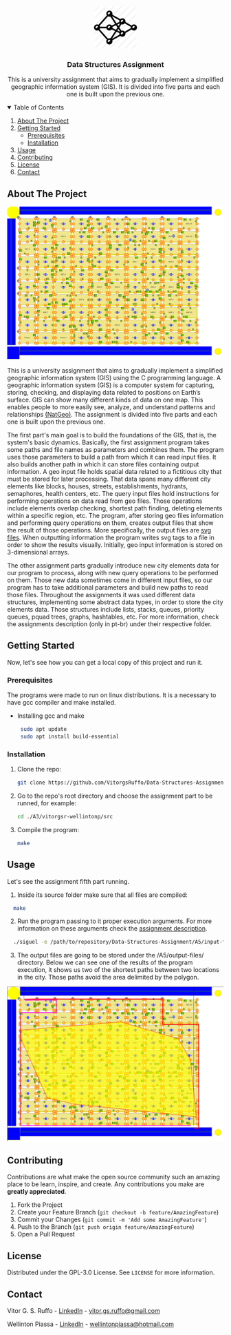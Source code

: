 
<!-- PROJECT LOGO -->
<br />
<p align="center">
  <a href="https://github.com/VitorgsRuffo/Data-Structures-Assignment">
    <img src="images/ds-logo.png" alt="Logo" width="100" height="100">
  </a>

  <h3 align="center">Data Structures Assignment</h3>

  <p align="center">
    This is a university assignment that aims to gradually implement a simplified geographic information system (GIS). It is divided into five parts and each one is built upon the previous one.
    <br />
  </p>
</p>


<!-- TABLE OF CONTENTS -->
<details open="open">
  <summary>Table of Contents</summary>
  <ol>
    <li>
      <a href="#about-the-project">About The Project</a>
    </li>
    <li>
      <a href="#getting-started">Getting Started</a>
      <ul>
        <li><a href="#prerequisites">Prerequisites</a></li>
        <li><a href="#installation">Installation</a></li>
      </ul>
    </li>
    <li><a href="#usage">Usage</a></li>
    <li><a href="#contributing">Contributing</a></li>
    <li><a href="#license">License</a></li>
    <li><a href="#contact">Contact</a></li>
  </ol>
</details>



<!-- ABOUT THE PROJECT -->
## About The Project

![city-screenshot](images/city.png)

This is a university assignment that aims to gradually implement a simplified geographic information system (GIS) using the C programming language. A geographic information system (GIS) is a computer system for capturing, storing, checking, and displaying data related to positions on Earth’s surface. GIS can show many different kinds of data on one map. This enables people to more easily see, analyze, and understand patterns and relationships [(NatGeo)](https://www.nationalgeographic.org/encyclopedia/geographic-information-system-gis/). The assignment is divided into five parts and each one is built upon the previous one.

The first part's main goal is to build the foundations of the GIS, that is, the system's basic dynamics. Basically, the first assignment program takes some paths and file names as parameters and combines them. The program uses those parameters to build a path from which it can read input files. It also builds another path in which it can store files containing output information. A geo input file holds spatial data related to a fictitious city that must be stored for later processing. That data spans many different city elements like blocks, houses, streets, establishments, hydrants, semaphores, health centers, etc. The query input files hold instructions for performing operations on data read from geo files. Those operations include elements overlap checking, shortest path finding, deleting elements within a specific region, etc. The program, after storing geo files information and performing query operations on them, creates output files that show the result of those operations. More specifically, the output files are [svg files](https://www.w3schools.com/graphics/svg_intro.asp). When outputting information the program writes svg tags to a file in order to show the results visually. Initially, geo input information is stored on 3-dimensional arrays. 

The other assignment parts gradually introduce new city elements data for our program to process, along with new query operations to be performed on them. Those new data sometimes come in different input files, so our program has to take additional parameters and build new paths to read those files. Throughout the assignments it was used different data structures, implementing some abstract data types, in order to store the city elements data. Those structures include lists, stacks, queues, priority queues, pquad trees, graphs, hashtables, etc. For more information, check the assignments description (only in pt-br) under their respective folder.

<!-- GETTING STARTED -->
## Getting Started

Now, let's see how you can get a local copy of this project and run it.

### Prerequisites
The programs were made to run on linux distributions. It is a necessary to have gcc compiler and make installed.

* Installing gcc and make
  ```sh
   sudo apt update
   sudo apt install build-essential
  ```

### Installation 

1. Clone the repo:
   ```sh
   git clone https://github.com/VitorgsRuffo/Data-Structures-Assignment.git
   ```
2. Go to the repo's root directory and choose the assignment part to be runned, for example:
   ```sh
   cd ./A3/vitorgsr-wellintonp/src
   ```
3. Compile the program:
   ```sh
   make
   ```

<!-- USAGE EXAMPLES -->
## Usage
Let's see the assignment fifth part running. 

1. Inside its source folder make sure that all files are compiled: 
```sh
  make
```
2. Run the program passing to it proper execution arguments. For more information on these arguments check the [assignment description](https://github.com/VitorgsRuffo/Data-Structures-Assignment/blob/master/A5/assignment-5-description(pt-BR).pdf).
```sh
  ./siguel -e /path/to/repository/Data-Structures-Assignment/A5/input-files/c1 -f c1.geo -pm c1.pm -ec c1.ec -v c1-v.via -q /c1/perc-smpls-seg-diag.qry -o /path/to/repository/Data-Structures-Assignment/A5/output-files/
```
3. The output files are going to be stored under the /A5/output-files/ directory. Below we can see one of the results of the program execution, it shows us two of the shortest paths between two locations in the city. Those paths avoid the area delimited by the polygon.

![plot](./images/c1-perc-smpls-seg-diag-perc-smpls-seg-diag.png)


<!-- CONTRIBUTING -->
## Contributing

Contributions are what make the open source community such an amazing place to be learn, inspire, and create. Any contributions you make are **greatly appreciated**.

1. Fork the Project
2. Create your Feature Branch (`git checkout -b feature/AmazingFeature`)
3. Commit your Changes (`git commit -m 'Add some AmazingFeature'`)
4. Push to the Branch (`git push origin feature/AmazingFeature`)
5. Open a Pull Request



<!-- LICENSE -->
## License

Distributed under the GPL-3.0 License. See `LICENSE` for more information.



<!-- CONTACT -->
## Contact

Vitor G. S. Ruffo - [LinkedIn](https://www.linkedin.com/in/vitor-ruffo-8211731b6/) - vitor.gs.ruffo@gmail.com

Wellinton Piassa - [LinkedIn](https://www.linkedin.com/in/wellinton-piassa-56a44b195/) - wellintonpiassa@hotmail.com

